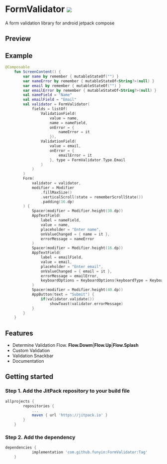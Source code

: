 # FormValidator [![](https://jitpack.io/v/funyin/FormValidator.svg)](https://jitpack.io/#funyin/FormValidator)
A form validation library for android jetpack compose

## Preview


## Example
```kotlin
@Composable
    fun ScreenContent() {
        var name by remember { mutableStateOf("") }
        var nameError by remember { mutableStateOf<String?>(null) }
        var email by remember { mutableStateOf("") }
        var emailError by remember { mutableStateOf<String?>(null) }
        val nameField = "Name"
        val emailField = "Email"
        val validator = FormValidator(
            fields = listOf(
                ValidationField(
                    value = name,
                    name = nameField,
                    onError = {
                        nameError = it
                    }),
                ValidationField(
                    value = email,
                    onError = {
                        emailError = it
                    }, type = FormValidator.Type.Email
                )
            )
        )
        Form(
            validator = validator,
            modifier = Modifier
                .fillMaxSize()
                .verticalScroll(state = rememberScrollState())
                .padding(16.dp)
        ) {
            Spacer(modifier = Modifier.height(30.dp))
            AppTextField(
                label = nameField,
                value = name,
                placeholder = "Enter name",
                onValueChanged = { name = it },
                errorMessage = nameError
            )
            Spacer(modifier = Modifier.height(16.dp))
            AppTextField(
                label = emailField,
                value = email,
                placeholder = "Enter email",
                onValueChanged = { email = it },
                errorMessage = emailError,
                keyboardOptions = KeyboardOptions(keyboardType = KeyboardType.Email)
            )
            Spacer(modifier = Modifier.height(40.dp))
            AppButton(text = "Submit") {
                if(validator.validate())
                    showToast(validator.errorMessage)
            }
        }
    }
```

## Features
- Determine Validation Flow.
    __Flow.Dowm__|__Flow.Up__|__Flow.Splash__
- Custom Validation
- Validation Snackbar
- Documentation

## Getting started
### Step 1. Add the JitPack repository to your build file
```gradle
allprojects {
		repositories {
			...
			maven { url 'https://jitpack.io' }
		}
	}
```

### Step 2. Add the dependency
```gradle
dependencies {
	        implementation 'com.github.funyin:FormValidator:Tag'
	}
```
